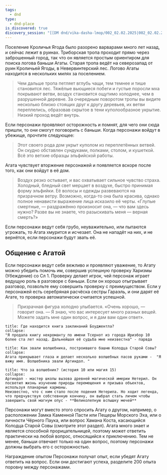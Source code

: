 ```yaml
---
tags:
  - dnd
type:
  - dnd-place
is_discovered: true
discovery_session: "[[DM dnd/vika-dasha-lmop/002_02.02.2025|002_02.02.2025]]"
---
```



Поселение Кроличья Ягода было разорено варварами много лет назад, и сейчас лежит в руинах. Триборская тропа проходит прямо через заброшенный город, так что он является простым ориентиром для поиска логова баньши Агаты. Старая тропа ведёт на северозапад от руин Кроличьей Ягоды, в Невервинтерский лес. Логово Агаты находится в нескольких милях за поселением.

> Чем дальше тропа петляет вглубь чащи, тем темнее и тише становится лес. Тяжёлые вьющиеся побеги и густые поросли мха покрывают ветви, воздух становится ощутимо холоднее, чем в разрушенной деревне. За очередным поворотом тропы вы видите несколько близко стоящих друг к другу деревьев, их ветви переплелись, образовав скрытое в тени куполообразное укрытие. Низкий проход ведёт внутрь.

Если персонажи проявляют осторожность и помнят, для чего они сюда пришли, то они смогут поговорить с баньши. Когда персонажи войдут в убежище, прочтите следующее:

> Этот своего рода дом укрыт куполом из переплетённых ветвей. Он скудно обставлен сундуками, полками, столом, и кушеткой. Всё это ветхие образцы эльфийской работы.

Агата чувствует вторжение персонажей и появляется вскоре после того, как они войдут в её дом.

> Воздух резко остывает, и вас охватывает сильное чувство страха. Холодный, бледный свет мерцает в воздухе, быстро принимая форму эльфийки. Её волосы и одежды развеваются на призрачном ветру. Возможно, когда-то она была красива, однако полное ненависти выражение лица исказило её черты. «Глупые смертные, — раздражённо произносит она, — что вам здесь нужно? Разве вы не знаете, что разыскивать меня — верная смерть?»

Если персонажи ведут себя грубо, неуважительно, или пытаются угрожать, то Агата хмурится и исчезает. Она не нападёт на них, и не вернётся, если персонажи будут звать её.

## Общение с Агатой

Если персонажи ведут себя вежливо и проявляют уважение, то Агату можно убедить помочь им, совершив успешную проверку Харизмы (Убеждение) со Сл 1. Проверку делает игрок, чей персонаж играет ведущую роль в разговоре с баньши. Если он хорошо отыгрывает разговор, позвольте ему совершить проверку с преимуществом. Если у персонажей есть серебряная расчёска сестры Гараэль, и они дарят её Агате, то проверка автоматически считается успешной.

> Призрачная фигура холодно улыбается. «Очень хорошо, — говорит она. — Я знаю, что вас интересует много разных вещей. Можете задать мне один вопрос, и я дам вам один ответ».


``` ad-quote
title: Где находится книга заклинаний Боуджентла?
collapse:
"Я продала книгу некроманту по имени Тсернот из города Ириэбор 10 более ста лет назад. Дальнейшая её судьба мне неизвестна" - парвда
```

``` ad-quote
title: Как звали волшебника, построившего башню Колодца Старой Совы?
collapse:
Агата прикрывает глаза и делает несколько волшебных пасов руками -  "Я вижу имя. Волшебника звали Артиндол. "

```

``` ad-note
title: Что за волшебник? (история 10 или магия 15)
collapse:
Артиндол - мастер школы вызова древней магической имерии Нетерил. Он посветил жизнь изучению природы перемещения и призыва объектов, используя планарные карманы. 
Неизвестно, что с ним стало после подения Нетерила. Но ходит легенда, что предчувствуя собстевнную кончину, он выбрал стать личем чтобы завершить свой магнум опус - **Великолепную вспышку мечей**
```

 

Персонажи могут вместо этого спросить Агату о другом, например, о расположении Замка Каменной Пасти или Пещеры Морского Эха, или о личности Чёрного Паука, или вопрос Хамана Коста, касающийся Колодца Старой Совы (смотрите этот раздел). Агата много знает и является способной прорицательницей, поэтому может ответить практически на любой вопрос, относящийся к приключению. Тем не менее, баньши отвечает только на один вопрос, поэтому персонажи должны выбрать его с осторожностью.

Награждение опытом Персонажи получат опыт, если убедят Агату ответить на вопрос. Если они достигают успеха, разделите 200 опыта поровну между персонажами.